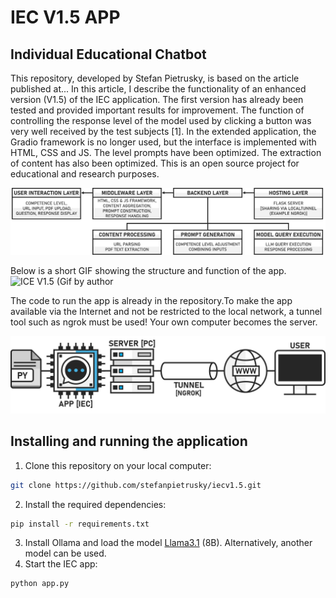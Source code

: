 # IEC V1.5 APP
## Individual Educational Chatbot

This repository, developed by Stefan Pietrusky, is based on the article published at... In this article, I describe the functionality of an enhanced version (V1.5) of the IEC application. The first version has already been tested and provided important results for improvement. The function of controlling the response level of the model used by clicking a button was very well received by the test subjects [1]. In the extended application, the Gradio framework is no longer used, but the interface is implemented with HTML, CSS and JS. The level prompts have been optimized. The extraction of content has also been optimized. This is an open source project for educational and research purposes.


![IEC V1.5 Structure and mode of operation IEC V1.5 (Image by author)](images/IECV1.5_APP_STRUCTURE.png)


Below is a short GIF showing the structure and function of the app.
![ICE V1.5 (Gif by author](images/IECV1.5_APP.gif)


The code to run the app is already in the repository.To make the app available via the Internet and not be restricted to the local network, a tunnel tool such as ngrok must be used! Your own computer becomes the server.


![Making IEC available via the Internet (Image by author)](images/IECV1.5_TUNNEL_NGROK.png)


## Installing and running the application 
1. Clone this repository on your local computer: 
```bash 
git clone https://github.com/stefanpietrusky/iecv1.5.git
```
2. Install the required dependencies:
```bash 
pip install -r requirements.txt
```
3. Install Ollama and load the model [Llama3.1](https://ollama.com/library/llama3.1) (8B). Alternatively, another model can be used.
4. Start the IEC app:
```bash 
python app.py
```
